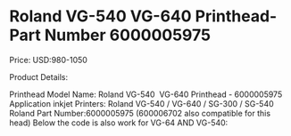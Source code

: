 # Roland VG-540 VG-640 Printhead-Part Number 6000005975

Price: USD:980-1050

Product Details:

Printhead Model Name: Roland VG-540  VG-640 Printhead - 6000005975
Application inkjet Printers: Roland VG-540 / VG-640 / SG-300 / SG-540
Roland Part Number:6000005975 (600006702 also compatible for this head)
Below the code is also work for VG-64 AND VG-540:
